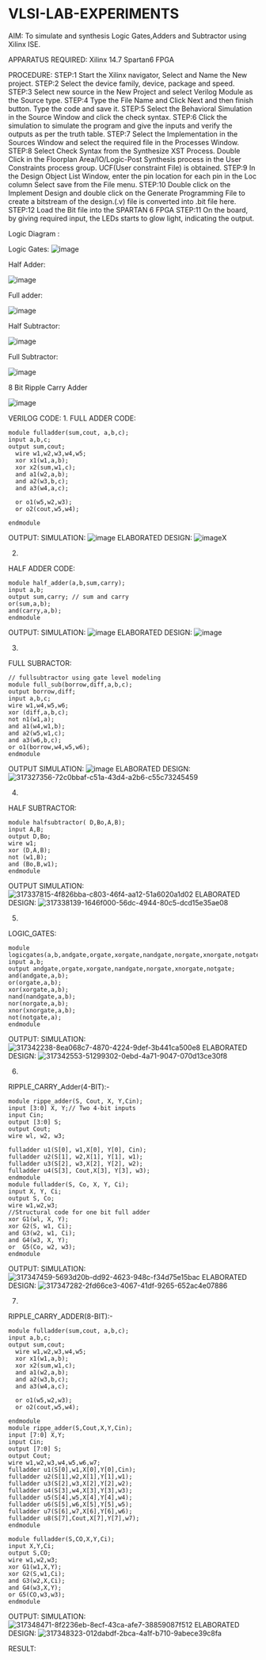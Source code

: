 # VLSI-LAB-EXPERIMENTS
AIM: To simulate and synthesis Logic Gates,Adders and Subtractor using Xilinx ISE.

APPARATUS REQUIRED: Xilinx 14.7 Spartan6 FPGA

PROCEDURE: STEP:1 Start the Xilinx navigator, Select and Name the New project. STEP:2 Select the device family, device, package and speed. STEP:3 Select new source in the New Project and select Verilog Module as the Source type. STEP:4 Type the File Name and Click Next and then finish button. Type the code and save it. STEP:5 Select the Behavioral Simulation in the Source Window and click the check syntax. STEP:6 Click the simulation to simulate the program and give the inputs and verify the outputs as per the truth table. STEP:7 Select the Implementation in the Sources Window and select the required file in the Processes Window. STEP:8 Select Check Syntax from the Synthesize XST Process. Double Click in the Floorplan Area/IO/Logic-Post Synthesis process in the User Constraints process group. UCF(User constraint File) is obtained. STEP:9 In the Design Object List Window, enter the pin location for each pin in the Loc column Select save from the File menu. STEP:10 Double click on the Implement Design and double click on the Generate Programming File to create a bitstream of the design.(.v) file is converted into .bit file here. STEP:12 Load the Bit file into the SPARTAN 6 FPGA STEP:11 On the board, by giving required input, the LEDs starts to glow light, indicating the output.

Logic Diagram :

Logic Gates:
![image](https://github.com/navaneethans/VLSI-LAB-EXPERIMENTS/assets/6987778/ee17970c-3ac9-4603-881b-88e2825f41a4)


Half Adder:

![image](https://github.com/navaneethans/VLSI-LAB-EXPERIMENTS/assets/6987778/0e1ecb96-0c25-4556-832b-aeeedfdfe7b9)


Full adder:

![image](https://github.com/navaneethans/VLSI-LAB-EXPERIMENTS/assets/6987778/9bb3964c-438f-469d-a3de-c1cca6f323fb)


Half Subtractor:

![image](https://github.com/navaneethans/VLSI-LAB-EXPERIMENTS/assets/6987778/731470b7-eb4e-49f8-8bb7-2994052a7184)



Full Subtractor:

![image](https://github.com/navaneethans/VLSI-LAB-EXPERIMENTS/assets/6987778/d66f874b-c1f2-44b3-a035-7149b56430c1)



8 Bit Ripple Carry Adder

![image](https://github.com/navaneethans/VLSI-LAB-EXPERIMENTS/assets/6987778/7385a408-40a5-4203-8050-b72818622d79)



VERILOG CODE:
1.
FULL ADDER CODE:
```
module fulladder(sum,cout, a,b,c);
input a,b,c;
output sum,cout;
  wire w1,w2,w3,w4,w5;
  xor x1(w1,a,b);
  xor x2(sum,w1,c);  
  and a1(w2,a,b);
  and a2(w3,b,c);
  and a3(w4,a,c);
  
  or o1(w5,w2,w3);
  or o2(cout,w5,w4);
    
endmodule
```
OUTPUT:
SIMULATION:
![image](https://github.com/alvin-2003/VLSI-LAB-EXP-1/assets/163816866/da22ffe7-f3cc-4dce-9b56-4338676ccabf)
ELABORATED DESIGN:
![image](https://github.com/alvin-2003/VLSI-LAB-EXP-1/assets/163816866/32f0b070-a80e-45f1-b3cb-a40e85731945)X

2.
HALF ADDER CODE:
```
module half_adder(a,b,sum,carry);
input a,b;
output sum,carry; // sum and carry
or(sum,a,b);
and(carry,a,b);
endmodule
```
OUTPUT:
SIMULATION:
![image](https://github.com/alvin-2003/VLSI-LAB-EXP-1/assets/163816866/6898899c-506a-4247-8f29-24c9519ab0d9)
ELABORATED DESIGN:
![image](https://github.com/alvin-2003/VLSI-LAB-EXP-1/assets/163816866/4c844f64-9255-4427-9519-b1168780cd28)

3.
FULL SUBRACTOR:
```
// fullsubtractor using gate level modeling
module full_sub(borrow,diff,a,b,c);
output borrow,diff;
input a,b,c;
wire w1,w4,w5,w6;
xor (diff,a,b,c);
not n1(w1,a);
and a1(w4,w1,b);
and a2(w5,w1,c);
and a3(w6,b,c);
or o1(borrow,w4,w5,w6);
endmodule
```
OUTPUT
SIMULATION:
![image](https://github.com/alvin-2003/VLSI-LAB-EXP-1/assets/163816866/37bdf45b-db0b-49f9-ac15-d85ae9eebaa4)
ELABORATED DESIGN:
![317327356-72c0bbaf-c51a-43d4-a2b6-c55c73245459](https://github.com/alvin-2003/VLSI-LAB-EXP-1/assets/163816866/c8e64820-5d0b-4bc4-ad15-980e01062773)

4.
HALF SUBTRACTOR:
```
module halfsubtractor( D,Bo,A,B);
input A,B;
output D,Bo;
wire w1;
xor (D,A,B);
not (w1,B);
and (Bo,B,w1);
endmodule
```
OUTPUT
SIMULATION:
![317337815-4f826bba-c803-46f4-aa12-51a6020a1d02](https://github.com/alvin-2003/VLSI-LAB-EXP-1/assets/163816866/162baea4-60b3-499f-b762-75956c2228cd)
ELABORATED DESIGN:
![317338139-1646f000-56dc-4944-80c5-dcd15e35ae08](https://github.com/alvin-2003/VLSI-LAB-EXP-1/assets/163816866/c075dfb9-29c1-4814-8a94-df136aa6b3b7)

5.
LOGIC_GATES: 
```
module logicgates(a,b,andgate,orgate,xorgate,nandgate,norgate,xnorgate,notgate);
input a,b;
output andgate,orgate,xorgate,nandgate,norgate,xnorgate,notgate;
and(andgate,a,b);
or(orgate,a,b);
xor(xorgate,a,b);
nand(nandgate,a,b);  
nor(norgate,a,b);
xnor(xnorgate,a,b);
not(notgate,a);
endmodule
```
OUTPUT:
SIMULATION:
![317342238-8ea068c7-4870-4224-9def-3b441ca500e8](https://github.com/alvin-2003/VLSI-LAB-EXP-1/assets/163816866/82e74947-77fc-4d9a-a0a2-6f9f25f95470)
ELABORATED DESIGN:
![317342553-51299302-0ebd-4a71-9047-070d13ce30f8](https://github.com/alvin-2003/VLSI-LAB-EXP-1/assets/163816866/1dcce76a-7793-40ac-b8ba-5c5299fb85ec)

6.
RIPPLE_CARRY_Adder(4-BIT):-
```
module rippe_adder(S, Cout, X, Y,Cin);
input [3:0] X, Y;// Two 4-bit inputs
input Cin;
output [3:0] S;
output Cout;
wire wl, w2, w3;

fulladder u1(S[0], w1,X[0], Y[0], Cin);
fulladder u2(S[1], w2,X[1], Y[1], w1);
fulladder u3(S[2], w3,X[2], Y[2], w2);
fulladder u4(S[3], Cout,X[3], Y[3], w3);
endmodule
module fulladder(S, Co, X, Y, Ci);
input X, Y, Ci;
output S, Co;
wire w1,w2,w3;
//Structural code for one bit full adder 
xor G1(wl, X, Y);
xor G2(S, w1, Ci);
and G3(w2, w1, Ci);
and G4(w3, X, Y);
or  G5(Co, w2, w3);
endmodule
```
OUTPUT:
SIMULATION:
![317347459-5693d20b-dd92-4623-948c-f34d75e15bac](https://github.com/alvin-2003/VLSI-LAB-EXP-1/assets/163816866/5c76be55-d4a5-484f-99dc-10a686647231)
ELABORATED DESIGN:
![317347282-2fd66ce3-4067-41df-9265-652ac4e07886](https://github.com/alvin-2003/VLSI-LAB-EXP-1/assets/163816866/6402e62e-2b2b-4ec4-916d-62f055ca69db)

7.
RIPPLE_CARRY_ADDER(8-BIT):-
```
module fulladder(sum,cout, a,b,c);
input a,b,c;
output sum,cout;
  wire w1,w2,w3,w4,w5;
  xor x1(w1,a,b);
  xor x2(sum,w1,c);  
  and a1(w2,a,b);
  and a2(w3,b,c);
  and a3(w4,a,c);
  
  or o1(w5,w2,w3);
  or o2(cout,w5,w4);
    
endmodule
module rippe_adder(S,Cout,X,Y,Cin);
input [7:0] X,Y;
input Cin;
output [7:0] S;
output Cout;
wire w1,w2,w3,w4,w5,w6,w7;
fulladder u1(S[0],w1,X[0],Y[0],Cin);
fulladder u2(S[1],w2,X[1],Y[1],w1);
fulladder u3(S[2],w3,X[2],Y[2],w2);
fulladder u4(S[3],w4,X[3],Y[3],w3);
fulladder u5(S[4],w5,X[4],Y[4],w4);
fulladder u6(S[5],w6,X[5],Y[5],w5);
fulladder u7(S[6],w7,X[6],Y[6],w6);
fulladder u8(S[7],Cout,X[7],Y[7],w7);
endmodule

module fulladder(S,CO,X,Y,Ci);
input X,Y,Ci;
output S,CO;
wire w1,w2,w3;
xor G1(w1,X,Y);
xor G2(S,w1,Ci);
and G3(w2,X,Ci);
and G4(w3,X,Y);
or G5(CO,w3,w3);
endmodule
```
OUTPUT:
SIMULATION:
![317348471-8f2236eb-8ecf-43ca-afe7-38859087f512](https://github.com/alvin-2003/VLSI-LAB-EXP-1/assets/163816866/4770dc7f-c350-45ec-99a2-f8a00c3d9cfc)
ELABORATED DESIGN:
![317348323-012dabdf-2bca-4a1f-b710-9abece39c8fa](https://github.com/alvin-2003/VLSI-LAB-EXP-1/assets/163816866/daddb44a-d927-4bd0-bff2-a777cffe4b59)


RESULT:

